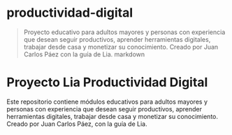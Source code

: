 # productividad-digital
> Proyecto educativo para adultos mayores y personas con experiencia que desean seguir productivos, aprender herramientas digitales, trabajar desde casa y monetizar su conocimiento. Creado por Juan Carlos Páez con la guía de Lia.
markdown
# Proyecto Lia Productividad Digital

Este repositorio contiene módulos educativos para adultos mayores y personas con experiencia que desean seguir productivos, aprender herramientas digitales, trabajar desde casa y monetizar su conocimiento. Creado por Juan Carlos Páez, con la guía de Lia.
